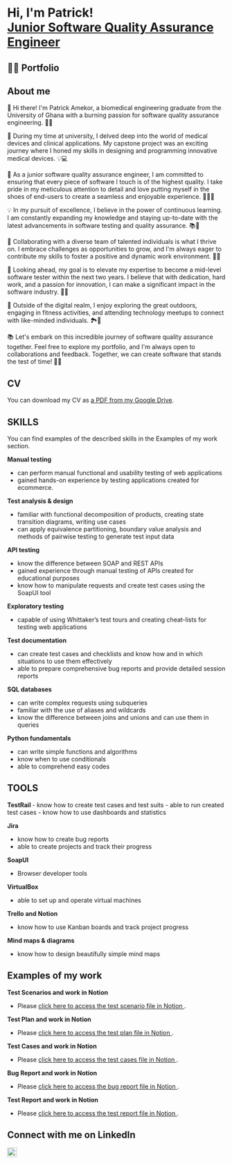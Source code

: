 <h1>Hi, I'm Patrick! <br/><a href="https://github.com/Pamekor">Junior Software Quality Assurance Engineer</a> </h1>

<h2>👨‍💻 Portfolio </h2>
<h2> About me </h2>
👋 Hi there! I'm Patrick Amekor, a biomedical engineering graduate from the University of Ghana with a burning passion for software quality assurance engineering. 🧪🚀

🔬 During my time at university, I delved deep into the world of medical devices and clinical applications. My capstone project was an exciting journey where I honed my skills in designing and programming innovative medical devices. 💡💻

🌟 As a junior software quality assurance engineer, I am committed to ensuring that every piece of software I touch is of the highest quality. I take pride in my meticulous attention to detail and love putting myself in the shoes of end-users to create a seamless and enjoyable experience. 🕵️‍♂️🧪

💡 In my pursuit of excellence, I believe in the power of continuous learning. I am constantly expanding my knowledge and staying up-to-date with the latest advancements in software testing and quality assurance. 📚🚀

🤝 Collaborating with a diverse team of talented individuals is what I thrive on. I embrace challenges as opportunities to grow, and I'm always eager to contribute my skills to foster a positive and dynamic work environment. 🤝🌐

🚀 Looking ahead, my goal is to elevate my expertise to become a mid-level software tester within the next two years. I believe that with dedication, hard work, and a passion for innovation, I can make a significant impact in the software industry. 💪🚀

🌱 Outside of the digital realm, I enjoy exploring the great outdoors, engaging in fitness activities, and attending technology meetups to connect with like-minded individuals. 🏞️💪

📚 Let's embark on this incredible journey of software quality assurance together. Feel free to explore my portfolio, and I'm always open to collaborations and feedback. Together, we can create software that stands the test of time! 🌟🚀

<h2> CV </h2>
You can download my CV as <a href="https://drive.google.com/file/d/1mW0iAFuqROT3QFNT3ncm6KrDxwDWY6p7/view?usp=sharing" target="_blank">a PDF from my Google Drive</a>.



  <h2> SKILLS </h2>
  You can find examples of the described skills in the Examples of my work section.

<b> Manual testing </b>
 - can perform manual functional and usability testing of web applications
 - gained hands-on experience by testing applications created for ecommerce.

<b> Test analysis & design </b>
 - familiar with functional decomposition of products, creating state transition diagrams, writing use cases
 - can apply equivalence partitioning, boundary value analysis and methods of pairwise testing to generate test input data

<b> API testing </b>
 - know the difference between SOAP and REST APIs
 - gained experience through manual testing of APIs created for educational purposes
 - know how to manipulate requests and create test cases using the SoapUI tool

<b> Exploratory testing </b>
 - capable of using Whittaker’s test tours and creating cheat-lists for testing web applications

<b> Test documentation </b>
 - can create test cases and checklists and know how and in which situations to use them effectively
 - able to prepare comprehensive bug reports and provide detailed session reports

<b> SQL databases </b>
 - can write complex requests using subqueries
 - familiar with the use of aliases and wildcards
 - know the difference between joins and unions and can use them in queries

<b> Python fundamentals </b>
 - can write simple functions and algorithms
 - know when to use conditionals
 - able to comprehend easy codes

  <h2> TOOLS </h2>
<b> TestRail </b>
 - know how to create test cases and test suits
 - able to run created test cases
 - know how to use dashboards and statistics

<b>Jira</b>
 - know how to create bug reports
 - able to create projects and track their progress

<b>SoapUI</b>

 - Browser developer tools

<b> VirtualBox </b>
 - able to set up and operate virtual machines

<b> Trello and Notion </b>
 - know how to use Kanban boards and track project progress

<b> Mind maps & diagrams </b>
 - know how to design beautifully simple mind maps

  <h2> Examples of my work </h2>
  
<b> Test Scenarios and work in Notion</b>
  - Please <a href="https://www.notion.so/WEB-APP-TESTING-e153cbbc3d9641e5a1775e6b4a6e907a?pvs=4" target="_blank">click here to access the test scenario file in Notion </a>.

<b> Test Plan and work in Notion</b>
  - Please <a href="https://www.notion.so/WEB-APP-TESTING-e153cbbc3d9641e5a1775e6b4a6e907a?pvs=4" target="_blank">click here to access the test plan file in Notion </a>.

<b> Test Cases and work in Notion</b>
  - Please <a href="https://www.notion.so/WEB-APP-TESTING-e153cbbc3d9641e5a1775e6b4a6e907a?pvs=4" target="_blank">click here to access the test cases file in Notion </a>.


<b> Bug Report and work in Notion</b>
  - Please <a href="https://www.notion.so/WEB-APP-TESTING-e153cbbc3d9641e5a1775e6b4a6e907a?pvs=4" target="_blank">click here to access the bug report file in Notion </a>.


<b> Test Report and work in Notion</b>
  - Please <a href="https://www.notion.so/WEB-APP-TESTING-e153cbbc3d9641e5a1775e6b4a6e907a?pvs=4" target="_blank">click here to access the test report file in Notion </a>.


 <h2> Connect with me on LinkedIn </h2>

[<img align="left" alt="JoshMadakor | LinkedIn" width="22px" src="https://cdn.jsdelivr.net/npm/simple-icons@v3/icons/linkedin.svg" />][linkedin]


[linkedin]: https://www.linkedin.com/in/patrick-amekor

<!--
**joshmadakor1/joshmadakor1** is a ✨ _special_ ✨ repository because its `README.md` (this file) appears on your GitHub profile.

Here are some ideas to get you started:

- 🔭 I’m currently working on ...
- 🌱 I’m currently learning ...
- 👯 I’m looking to collaborate on ...
- 🤔 I’m looking for help with ...
- 💬 Ask me about ...
- 📫 How to reach me: ...
- 😄 Pronouns: ...
- ⚡ Fun fact: ...
-->
